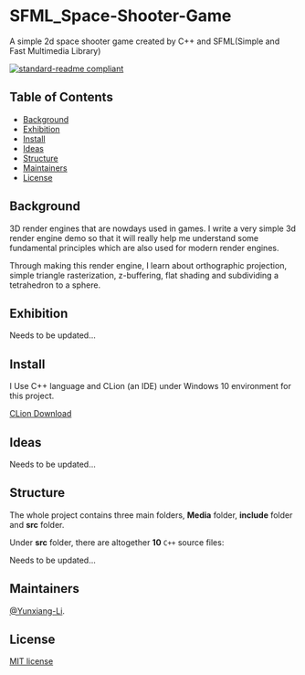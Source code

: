 # SFML_Space-Shooter-Game

A simple 2d space shooter game created by C++ and SFML(Simple and Fast Multimedia Library)

[![standard-readme compliant](https://img.shields.io/badge/readme%20style-standard-brightgreen.svg?style=flat-square)](https://github.com/RichardLitt/standard-readme)

## Table of Contents

- [Background](#Background)
- [Exhibition](#Exhibition)
- [Install](#install)
- [Ideas](#Ideas)
- [Structure](#Structure)
- [Maintainers](#Maintainers)
- [License](#license)

## Background

3D render engines that are nowdays used in games. I write a very simple 3d render engine demo so that it will really help me understand some fundamental principles which are also used for modern render engines.

Through making this render engine, I learn about orthographic projection, simple triangle rasterization, z-buffering, flat shading and subdividing a tetrahedron to a sphere.

## Exhibition

Needs to be updated...

## Install

I Use C++ language and CLion (an IDE) under Windows 10 environment for this project.

[CLion Download](https://www.jetbrains.com/clion/download/#section=windows)<br>

## Ideas

Needs to be updated...

## Structure

The whole project contains three main folders, **Media** folder, **include** folder and **src** folder.

Under **src** folder, there are altogether **10** `C++` source files:

Needs to be updated...

## Maintainers

[@Yunxiang-Li](https://github.com/Yunxiang-Li).

## License

[MIT license](https://github.com/Yunxiang-Li/Simple-3D-Render-Engine/blob/main/LICENSE)
